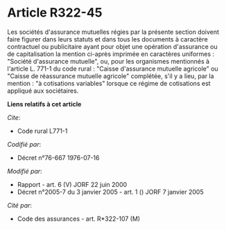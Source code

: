 # Article R322-45

Les sociétés d'assurance mutuelles régies par la présente section doivent faire figurer dans leurs statuts et dans tous les
documents à caractère contractuel ou publicitaire ayant pour objet une opération d'assurance ou de capitalisation la mention
ci-après imprimée en caractères uniformes : "Société d'assurance mutuelle", ou, pour les organismes mentionnés à l'article L.
771-1 du code rural : "Caisse d'assurance mutuelle agricole" ou "Caisse de réassurance mutuelle agricole" complétée, s'il y a
lieu, par la mention : "à cotisations variables" lorsque ce régime de cotisations est appliqué aux sociétaires.

**Liens relatifs à cet article**

_Cite_:

  - Code rural L771-1

_Codifié par_:

  - Décret n°76-667 1976-07-16

_Modifié par_:

  - Rapport - art. 6 (V) JORF 22 juin 2000
  - Décret n°2005-7 du 3 janvier 2005 - art. 1 () JORF 7 janvier 2005

_Cité par_:

  - Code des assurances - art. R*322-107 (M)

